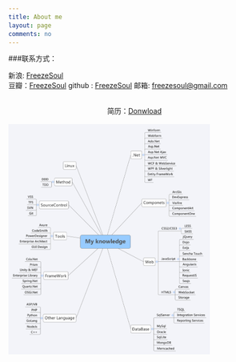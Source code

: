```yaml
---
title: About me
layout: page
comments: no
---
```


###联系方式：        

新浪: [FreezeSoul](http://weibo.com/1481864575)	 
豆瓣：[FreezeSoul](http://www.douban.com/people/FreezeSoul/) 
github : [FreezeSoul](https://github.com/freezesoul)
邮箱: [freezesoul@gmail.com](mailto:freezesoul@gmail.com)     
<br/>
<center>
	简历：<a href="/files/NoResume">Donwload</a>
</center>
<br/>
<img src="/files/My knowledge.svg" width="80%">

